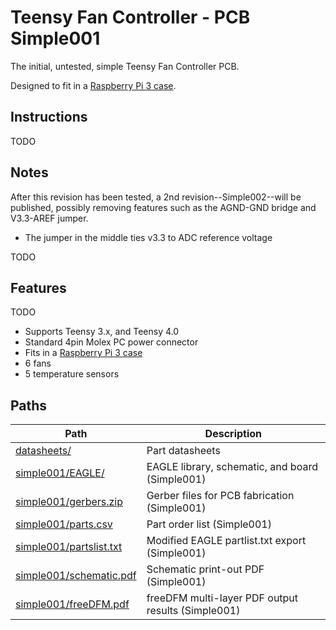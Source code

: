 # Teensy Fan Controller - PCB Simple001

The initial, untested, simple Teensy Fan Controller PCB.

Designed to fit in a [Raspberry Pi 3 case][1].


## Instructions

TODO


## Notes

After this revision has been tested, a 2nd revision--Simple002--will be published, possibly removing features such as the AGND-GND bridge and V3.3-AREF jumper.

- The jumper in the middle ties v3.3 to ADC reference voltage

TODO


## Features

TODO

- Supports Teensy 3.x, and Teensy 4.0
- Standard 4pin Molex PC power connector
- Fits in a [Raspberry Pi 3 case][1]
- 6 fans
- 5 temperature sensors


## Paths


| Path | Description |
|----------|-------------|
| [datasheets/][2] | Part datasheets
| [simple001/EAGLE/][3] | EAGLE library, schematic, and board (Simple001)
| [simple001/gerbers.zip][4] | Gerber files for PCB fabrication (Simple001)
| [simple001/parts.csv][5] | Part order list (Simple001)
| [simple001/partslist.txt][6] | Modified EAGLE partlist.txt export (Simple001)
| [simple001/schematic.pdf][7] | Schematic print-out PDF (Simple001)
| [simple001/freeDFM.pdf][8] | freeDFM multi-layer PDF output results (Simple001)



[1]: https://www.microcenter.com/product/614861/micro-connectors-plastic-raspberry-pi-3-model-b-case-kit
[2]: datasheets/
[3]: simple001/EAGLE/
[4]: simple001/gerbers.zip
[5]: simple001/parts.csv
[6]: simple001/partslist.txt
[7]: simple001/schematic.pdf
[8]: simple001/freeDFM.pdf
